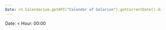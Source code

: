 ```yaml
---
Date: <% Calendarium.getAPI("Calendar of Golarion").getCurrentDate().day %> / <% Calendarium.getAPI("Calendar of Golarion").getCurrentDate().month %> /<% Calendarium.getAPI("Calendar of Golarion").getCurrentDate().year %>
---
```



Date:  <
Hour: 00:00




